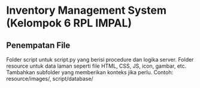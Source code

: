 # Inventory Management System (Kelompok 6 RPL IMPAL)
## Penempatan File
Folder script untuk script.py yang berisi procedure dan logika server.
Folder resource untuk data laman seperti file HTML, CSS, JS, icon, gambar, etc.
Tambahkan subfolder yang memberikan konteks jika perlu. Contoh: resource/images/, script/database/